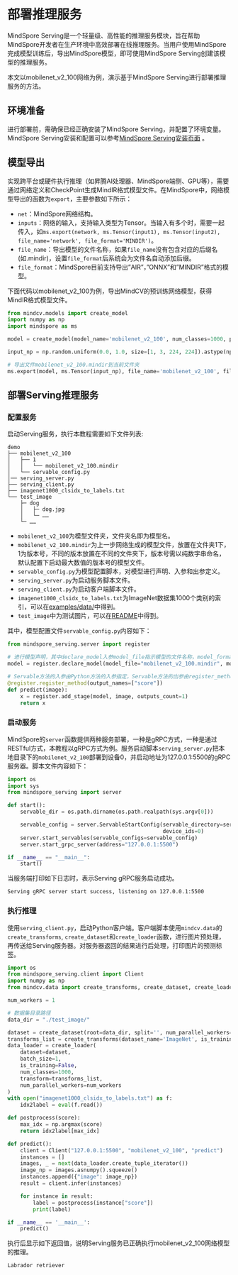 # 部署推理服务

MindSpore Serving是一个轻量级、高性能的推理服务模块，旨在帮助MindSpore开发者在生产环境中高效部署在线推理服务。当用户使用MindSpore完成模型训练后，导出MindSpore模型，即可使用MindSpore Serving创建该模型的推理服务。

本文以mobilenet_v2_100网络为例，演示基于MindSpore Serving进行部署推理服务的方法。

## 环境准备

进行部署前，需确保已经正确安装了MindSpore Serving，并配置了环境变量。MindSpore Serving安装和配置可以参考[MindSpore Serving安装页面](https://www.mindspore.cn/serving/docs/zh-CN/master/serving_install.html) 。

## 模型导出

实现跨平台或硬件执行推理（如昇腾AI处理器、MindSpore端侧、GPU等），需要通过网络定义和CheckPoint生成MindIR格式模型文件。在MindSpore中，网络模型导出的函数为`export`，主要参数如下所示：

- `net`：MindSpore网络结构。
- `inputs`：网络的输入，支持输入类型为Tensor。当输入有多个时，需要一起传入，如`ms.export(network, ms.Tensor(input1), ms.Tensor(input2), file_name='network', file_format='MINDIR')`。
- `file_name`：导出模型的文件名称，如果`file_name`没有包含对应的后缀名(如.mindir)，设置`file_format`后系统会为文件名自动添加后缀。
- `file_format`：MindSpore目前支持导出”AIR”，”ONNX”和”MINDIR”格式的模型。

下面代码以mobilenet_v2_100为例，导出MindCV的预训练网络模型，获得MindIR格式模型文件。

```python
from mindcv.models import create_model
import numpy as np
import mindspore as ms

model = create_model(model_name='mobilenet_v2_100', num_classes=1000, pretrained=True)

input_np = np.random.uniform(0.0, 1.0, size=[1, 3, 224, 224]).astype(np.float32)

# 导出文件mobilenet_v2_100.mindir到当前文件夹
ms.export(model, ms.Tensor(input_np), file_name='mobilenet_v2_100', file_format='MINDIR')
```

## 部署Serving推理服务

### 配置服务

启动Serving服务，执行本教程需要如下文件列表:

```text
demo
├── mobilenet_v2_100
│   ├── 1
│   │   └── mobilenet_v2_100.mindir
│   └── servable_config.py
│── serving_server.py
├── serving_client.py
├── imagenet1000_clsidx_to_labels.txt
└── test_image
    ├─ dog
    │   ├─ dog.jpg
    │   └─ ……
    └─ ……
```

- `mobilenet_v2_100`为模型文件夹，文件夹名即为模型名。
- `mobilenet_v2_100.mindir`为上一步网络生成的模型文件，放置在文件夹1下，1为版本号，不同的版本放置在不同的文件夹下，版本号需以纯数字串命名，默认配置下启动最大数值的版本号的模型文件。
- `servable_config.py`为模型配置脚本，对模型进行声明、入参和出参定义。
- `serving_server.py`为启动服务脚本文件。
- `serving_client.py`为启动客户端脚本文件。
- `imagenet1000_clsidx_to_labels.txt`为ImageNet数据集1000个类别的索引，可以在[examples/data/](https://github.com/mindspore-lab/mindcv/tree/main/examples/data)中得到。
- `test_image`中为测试图片，可以在[README](https://github.com/mindspore-lab/mindcv/blob/main/README.md)中得到。

其中，模型配置文件`servable_config.py`内容如下：

```python
from mindspore_serving.server import register

# 进行模型声明，其中declare_model入参model_file指示模型的文件名称，model_format指示模型的模型类别
model = register.declare_model(model_file="mobilenet_v2_100.mindir", model_format="MindIR")

# Servable方法的入参由Python方法的入参指定，Servable方法的出参由register_method的output_names指定
@register.register_method(output_names=["score"])
def predict(image):
    x = register.add_stage(model, image, outputs_count=1)
    return x
```

### 启动服务

MindSpore的`server`函数提供两种服务部署，一种是gRPC方式，一种是通过RESTful方式，本教程以gRPC方式为例。服务启动脚本`serving_server.py`把本地目录下的`mobilenet_v2_100`部署到设备0，并启动地址为127.0.0.1:5500的gRPC服务器。脚本文件内容如下：

```python
import os
import sys
from mindspore_serving import server

def start():
    servable_dir = os.path.dirname(os.path.realpath(sys.argv[0]))

    servable_config = server.ServableStartConfig(servable_directory=servable_dir, servable_name="mobilenet_v2_100",
                                                 device_ids=0)
    server.start_servables(servable_configs=servable_config)
    server.start_grpc_server(address="127.0.0.1:5500")

if __name__ == "__main__":
    start()
```

当服务端打印如下日志时，表示Serving gRPC服务启动成功。

```text
Serving gRPC server start success, listening on 127.0.0.1:5500
```

### 执行推理

使用`serving_client.py`，启动Python客户端。客户端脚本使用`mindcv.data`的`create_transforms`, `create_dataset`和`create_loader`函数，进行图片预处理，再传送给Serving服务器。对服务器返回的结果进行后处理，打印图片的预测标签。

```python
import os
from mindspore_serving.client import Client
import numpy as np
from mindcv.data import create_transforms, create_dataset, create_loader

num_workers = 1

# 数据集目录路径
data_dir = "./test_image/"

dataset = create_dataset(root=data_dir, split='', num_parallel_workers=num_workers)
transforms_list = create_transforms(dataset_name='ImageNet', is_training=False)
data_loader = create_loader(
    dataset=dataset,
    batch_size=1,
    is_training=False,
    num_classes=1000,
    transform=transforms_list,
    num_parallel_workers=num_workers
)
with open("imagenet1000_clsidx_to_labels.txt") as f:
    idx2label = eval(f.read())

def postprocess(score):
    max_idx = np.argmax(score)
    return idx2label[max_idx]

def predict():
    client = Client("127.0.0.1:5500", "mobilenet_v2_100", "predict")
    instances = []
    images, _ = next(data_loader.create_tuple_iterator())
    image_np = images.asnumpy().squeeze()
    instances.append({"image": image_np})
    result = client.infer(instances)

    for instance in result:
        label = postprocess(instance["score"])
        print(label)

if __name__ == '__main__':
    predict()
```

执行后显示如下返回值，说明Serving服务已正确执行mobilenet_v2_100网络模型的推理。
```text
Labrador retriever
```
